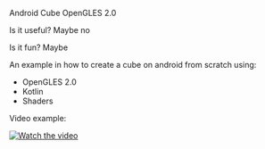 Android Cube OpenGLES 2.0

Is it useful? Maybe no

Is it fun? Maybe

An example in how to create a cube on android from scratch using:
- OpenGLES 2.0
- Kotlin
- Shaders

Video example:

[![Watch the video](https://img.youtube.com/vi/JfTEXGKZOFY/maxresdefault.jpg)](https://youtu.be/JfTEXGKZOFY)

